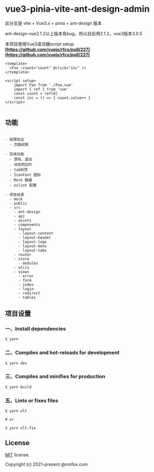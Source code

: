 # vue3-pinia-vite-ant-design-admin

此分支是 vite + Vue3.x + pinia + ant-design 版本

ant-design-vue2.1.2以上版本有bug，所以目前用2.1.2，vue3版本3.0.5

本项目使用Vue3语法糖script setup **[https://github.com/vuejs/rfcs/pull/227](https://github.com/vuejs/rfcs/pull/227)**  
```
<template>
  <Foo :count="count" @click="inc" />
</template>

<script setup>
    import Foo from './Foo.vue'
    import { ref } from 'vue'
    const count = ref(0)
    const inc = () => { count.value++ }
</script>
 
```

## 功能

```

- 权限验证
  - 页面权限

- 完成功能
  - 登陆、退出
  - 动态侧边栏
  - tab标签
  - IconFont 图标
  - Mock 数据
  - eslint 配置

- 项目目录
  - mock
  - public
  - src
    - ant-design
    - api
    - assets
    - components
    - layout
      - layout-content
      - layout-header
      - layout-logo
      - layout-menu
      - layout-tabs
    - router
    - store
      - modules
    - utils
    - views
      - error
      - form
      - index
      - login
      - redirect
      - tables

```



## 项目设置

### 一、Install dependencies

```bash
$ yarn
```

### 二、Compiles and hot-reloads for development

```bash
$ yarn dev
```


### 三、Compiles and minifies for production

```bash
$ yarn build
```


### 五、Lints or fixes files
```
$ yarn elt

# or

$ yarn elt-fix

```

## License

[MIT]() license.

Copyright (c) 2021-present @nmfox.com
